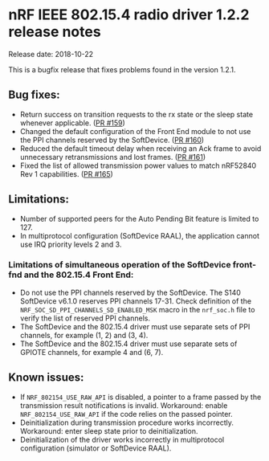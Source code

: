 # nRF IEEE 802.15.4 radio driver 1.2.2 release notes

Release date: 2018-10-22

This is a bugfix release that fixes problems found in the version 1.2.1.

## Bug fixes:
* Return success on transition requests to the rx state or the sleep state whenever applicable. ([PR #159](https://github.com/NordicSemiconductor/nRF-IEEE-802.15.4-radio-driver/pull/159))
* Changed the default configuration of the Front End module to not use the PPI channels reserved by the SoftDevice. ([PR #160](https://github.com/NordicSemiconductor/nRF-IEEE-802.15.4-radio-driver/pull/160))
* Reduced the default timeout delay when receiving an Ack frame to avoid unnecessary retransmissions and lost frames. ([PR #161](https://github.com/NordicSemiconductor/nRF-IEEE-802.15.4-radio-driver/pull/161))
* Fixed the list of allowed transmission power values to match nRF52840 Rev 1 capabilities. ([PR #165](https://github.com/NordicSemiconductor/nRF-IEEE-802.15.4-radio-driver/pull/165))

## Limitations:
* Number of supported peers for the Auto Pending Bit feature is limited to 127.
* In multiprotocol configuration (SoftDevice RAAL), the application cannot use IRQ priority levels 2 and 3.

### Limitations of simultaneous operation of the SoftDevice front-fnd and the 802.15.4 Front End:
* Do not use the PPI channels reserved by the SoftDevice. The S140 SoftDevice v6.1.0 reserves PPI channels 17-31. Check definition of the `NRF_SOC_SD_PPI_CHANNELS_SD_ENABLED_MSK` macro in the `nrf_soc.h` file to verify the list of reserved PPI channels.
* The SoftDevice and the 802.15.4 driver must use separate sets of PPI channels, for example (1, 2) and (3, 4).
* The SoftDevice and the 802.15.4 driver must use separate sets of GPIOTE channels, for example 4 and (6, 7).

## Known issues:
* If `NRF_802154_USE_RAW_API` is disabled, a pointer to a frame passed by the transmission result notifications is invalid. Workaround: enable `NRF_802154_USE_RAW_API` if the code relies on the passed pointer.
* Deinitialization during transmission procedure works incorrectly. Workaround: enter sleep state prior to deinitialization.
* Deinitialization of the driver works incorrectly in multiprotocol configuration (simulator or SoftDevice RAAL).
